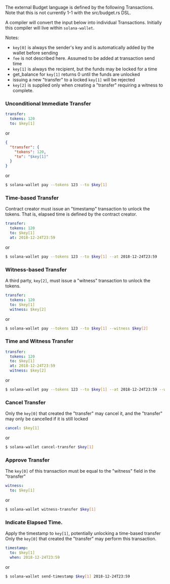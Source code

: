 The external Budget language is defined by the following Transactions.  Note that this is not currently 1-1
with the src/budget.rs DSL.

A compiler will convert the input below into individual Transactions.
Initially this compiler will live within `solana-wallet`.

Notes:
* `key[0]` is always the sender's key and is automatically added by the wallet before sending
* `fee` is not described here.  Assumed to be added at transaction send time
* `key[1]` is always the recipient, but the funds may be locked for a time
* get_balance for `key[1]` returns 0 until the funds are unlocked
* issuing a new "transfer" to a locked `key[1]` will be rejected
* `key[2]` is supplied only when creating a "transfer" requiring a witness to complete.

###  Unconditional Immediate Transfer
```yml
transfer:
  tokens: 120
  to: $key[1]
```
or
```json
{
  "transfer": {
    "tokens": 120,
    "to": "$key[1]"
  }
}
```
or
```sh
$ solana-wallet pay --tokens 123 --to $key[1]
```

### Time-based Transfer
Contract creator must issue an "timestamp" transaction to unlock the tokens.
That is, elapsed time is defined by the contract creator.

```yml
transfer:
  tokens: 120
  to: $key[1]
  at: 2018-12-24T23:59
```
or
```sh
$ solana-wallet pay --tokens 123 --to $key[1] --at 2018-12-24T23:59
```

### Witness-based Transfer
A third party, `key[2]`, must issue a "witness" transaction to unlock the tokens.

```yml
transfer:
  tokens: 120
  to: $key[1]
  witness: $key[2]
```
or
```sh
$ solana-wallet pay --tokens 123 --to $key[1] --witness $key[2]
```

### Time and Witness Transfer
```yml
transfer:
  tokens: 120
  to: $key[1]
  at: 2018-12-24T23:59
  witness: $key[2]
```
or
```sh
$ solana-wallet pay --tokens 123 --to $key[1] --at 2018-12-24T23:59 --witness $key[2]
```

### Cancel Transfer
Only the `key[0]` that created the "transfer" may cancel it,
and the "transfer" may only be cancelled if it is still locked
```yml
cancel: $key[1]
```
or
```sh
$ solana-wallet cancel-transfer $key[1]
```

### Approve Transfer
The `key[0]` of this transaction must be equal to the "witness" field in the "transfer"
```yml
witness:
  to: $key[1]
```
or
```sh
$ solana-wallet witness-transfer $key[1]
```

### Indicate Elapsed Time.
Apply the timestamp to `key[1]`, potentially unlocking a time-based transfer
Only the `key[0]` that created the "transfer" may perform this transaction.
```yml
timestamp:
  to: $key[1]
  when: 2018-12-24T23:59
```
or
```sh
$ solana-wallet send-timestamp $key[1] 2018-12-24T23:59
```
